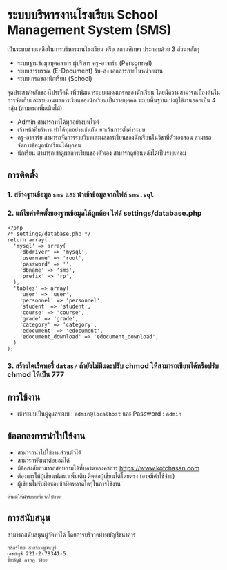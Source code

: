 # ระบบบริหารงานโรงเรียน School Management System (SMS)
เป็นระบบช่วยเหลือในการบริหารงานโรงเรียน หรือ สถานศึกษา ประกอบด้วย 3 ส่วนหลักๆ
* ระบบฐานข้อมูลบุคคลากร ผู้บริหาร ครู-อาจาร์ย (Personnel)
* ระบบสารบรรณ (E-Document) รับ-ส่ง เอกสารภายในหน่วยงาน
* ระบบเกรดของนักเรียน (School)

จุดประสงค์หลักของโปรเจ็คนี้ เพื่อพัฒนาระบบแสดงเกรดของนักเรียน โดยมีความสามารถเบื้องต้นในการจัดเก็บและรายงานผลการเรียนของนักเรียนเป็นรายบุคคล ระบบพื้นฐานแบ่งผู้ใช้งานออกเป็น 4 กลุ่ม (สามารถเพิ่มเติมได้)
* Admin สามารถทำได้ทุกอย่างบนไซต์
* เจ้าหน้าที่บริหาร ทำได้ทุกอย่างเช่นกัน ยกเว้นการตั้งค่าระบบ
* ครู-อาจาร์ย สามารถจัดการรายวิชาและผลการเรียนของนักเรียนในวิชาที่ตัวเองสอน สามารถจัดการข้อมูลนักเรียนได้ทุกคน
* นักเรียน สามารถเข้าดูผลการเรียนของตัวเอง สามารถดูย้อนหลังได้เป็นรายเทอม

## การติดตั้ง
### 1. สร้างฐานข้อมูล ```sms``` และ นำเข้าข้อมูลจากไฟล์ ```sms.sql```
### 2. แก้ไขค่าติดตั้งของฐานข้อมูลให้ถูกต้อง ไฟล์ settings/database.php

```
<?php
/* settings/database.php */
return array(
  'mysql' => array(
    'dbdriver' => 'mysql',
    'username' => 'root',
    'password' => '',
    'dbname' => 'sms',
    'prefix' => 'rp',
  ),
  'tables' => array(
    'user' => 'user',
    'personnel' => 'personnel',
    'student' => 'student',
    'course' => 'course',
    'grade' => 'grade',
    'category' => 'category',
    'edocument' => 'edocument',
    'edocument_download' => 'edocument_download',
  )
);
```


### 3. สร้างไดเร็คทอรี่ ```datas/``` ถ้ายังไม่มีและปรับ chmod ให้สามารถเขียนได้หรือปรับ chmod ให้เป็น 777

## การใช้งาน
* เข้าระบบเป็นผู้ดูแลระบบ : ```admin@localhost``` และ Password : ```admin```

## ข้อตกลงการนำไปใช้งาน
* สามารถนำไปใช้งานส่วนตัวได้
* สามารถพัฒนาต่อยอดได้
* มีข้อสงสัยสามารถสอบถามได้ที่บอร์ดของคชสาร https://www.kotchasan.com
* ต้องการให้ผู้เขียนพัฒนาเพิ่มเติม ติดต่อผู้เขียนได้โดยตรง (อาจมีค่าใช้จ่าย)
* ผู้เขียนไม่รับผิดชอบข้อผิดพลาดใดๆในการใช้งาน
```
ห้ามมิให้นำระบบที่แจกไปขาย
```

## การสนับสนุน
สามารถสนับสนุนผู้จัดทำได้ โดยการบริจาคผ่านบัญชีธนาคาร
```
กสิกรไทย สาขากาญจนบุรี
เลขบัญชี 221-2-78341-5
ชื่อบัญชี กรกฎ วิริยะ
```